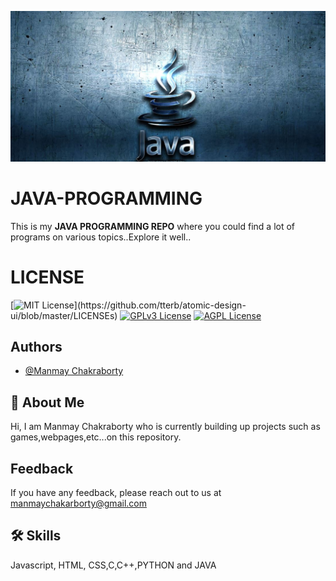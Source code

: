 <!-- ![Logo](java.jpg) -->
<kbd>![Image](java.JPG)</kbd>

    
# JAVA-PROGRAMMING
This is my **JAVA PROGRAMMING REPO** where you could find a lot of programs on various topics..Explore it well..

# LICENSE

[![MIT License](https://img.shields.io/apm/l/atomic-design-ui.svg?)](https://github.com/tterb/atomic-design-ui/blob/master/LICENSEs)
[![GPLv3 License](https://img.shields.io/badge/License-GPL%20v3-yellow.svg)](https://opensource.org/licenses/)
[![AGPL License](https://img.shields.io/badge/license-AGPL-blue.svg)](http://www.gnu.org/licenses/agpl-3.0)

## Authors

- [@Manmay Chakraborty](https://www.github.com/manmay2)


## 🚀 About Me
Hi, I am Manmay Chakraborty who is currently building up projects such as games,webpages,etc...on this repository.




## Feedback

If you have any feedback, please reach out to us at manmaychakarborty@gmail.com


## 🛠 Skills
Javascript, HTML, CSS,C,C++,PYTHON and JAVA
